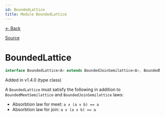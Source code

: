 ```yaml
---
id: BoundedLattice
title: Module BoundedLattice
---
```


[← Back](.)

[Source](https://github.com/gcanti/fp-ts/blob/master/src/BoundedLattice.ts)

# BoundedLattice

```ts
interface BoundedLattice<A> extends BoundedJoinSemilattice<A>, BoundedMeetSemilattice<A> {}
```

Added in v1.4.0 (type class)

A `BoundedLattice` must satisfy the following in addition to `BoundedMeetSemilattice` and `BoundedJoinSemilattice` laws:

- Absorbtion law for meet: `a ∧ (a ∨ b) == a`
- Absorbtion law for join: `a ∨ (a ∧ b) == a`
